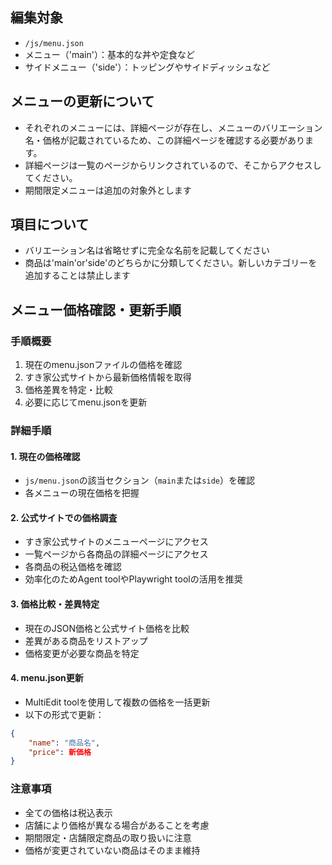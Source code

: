 ## 編集対象
- `/js/menu.json`
- メニュー（'main'）：基本的な丼や定食など
- サイドメニュー（'side'）：トッピングやサイドディッシュなど

## メニューの更新について
- それぞれのメニューには、詳細ページが存在し、メニューのバリエーション名・価格が記載されているため、この詳細ページを確認する必要があります。
- 詳細ページは一覧のページからリンクされているので、そこからアクセスしてください。
- 期間限定メニューは追加の対象外とします

## 項目について
- バリエーション名は省略せずに完全な名前を記載してください
- 商品は'main'or'side'のどちらかに分類してください。新しいカテゴリーを追加することは禁止します

## メニュー価格確認・更新手順

### 手順概要

1. 現在のmenu.jsonファイルの価格を確認
2. すき家公式サイトから最新価格情報を取得
3. 価格差異を特定・比較
4. 必要に応じてmenu.jsonを更新

### 詳細手順

#### 1. 現在の価格確認

- `js/menu.json`の該当セクション（`main`または`side`）を確認
- 各メニューの現在価格を把握

#### 2. 公式サイトでの価格調査

- すき家公式サイトのメニューページにアクセス  
- 一覧ページから各商品の詳細ページにアクセス
- 各商品の税込価格を確認
- 効率化のためAgent toolやPlaywright toolの活用を推奨

#### 3. 価格比較・差異特定

- 現在のJSON価格と公式サイト価格を比較
- 差異がある商品をリストアップ
- 価格変更が必要な商品を特定

#### 4. menu.json更新

- MultiEdit toolを使用して複数の価格を一括更新
- 以下の形式で更新：

```json
{
    "name": "商品名",
    "price": 新価格
}
```

### 注意事項

- 全ての価格は税込表示
- 店舗により価格が異なる場合があることを考慮
- 期間限定・店舗限定商品の取り扱いに注意
- 価格が変更されていない商品はそのまま維持